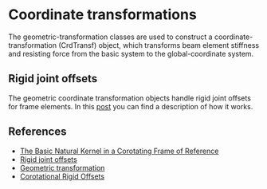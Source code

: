 # Coordinate transformations

The geometric-transformation classes are used to construct a coordinate-transformation (CrdTransf) object, which transforms beam element stiffness and resisting force from the basic system to the global-coordinate system.


## Rigid joint offsets

The geometric coordinate transformation objects handle rigid joint offsets for frame elements. In this [post](https://portwooddigital.com/2020/11/19/rigid-joint-offsets/) you can find a description of how it works.

## References

- [The Basic Natural Kernel in a Corotating Frame of Reference](https://portwooddigital.com/2022/09/18/the-basic-natural-kernel-in-a-corotating-frame-of-reference/)
- [Rigid joint offsets](https://portwooddigital.com/2020/11/19/rigid-joint-offsets/)
- [Geometric transformation](https://portwooddigital.com/2022/11/15/geometric-transformation/)
- [Corotational Rigid Offsets](https://portwooddigital.com/2024/11/11/corotational-rigid-offsets/)

